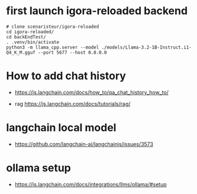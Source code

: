 # first launch igora-reloaded backend

```
# clone scenaristeur/igora-reloaded
cd igora-reloaded/
cd backEndTest/
. .venv/bin/activate
python3 -m llama_cpp.server --model ./models/Llama-3.2-1B-Instruct.i1-Q4_K_M.gguf --port 5677 --host 0.0.0.0
```




# How to add chat history

- https://js.langchain.com/docs/how_to/qa_chat_history_how_to/

- rag https://js.langchain.com/docs/tutorials/rag/

# langchain local model
- https://github.com/langchain-ai/langchainjs/issues/3573



# ollama setup
- https://js.langchain.com/docs/integrations/llms/ollama/#setup